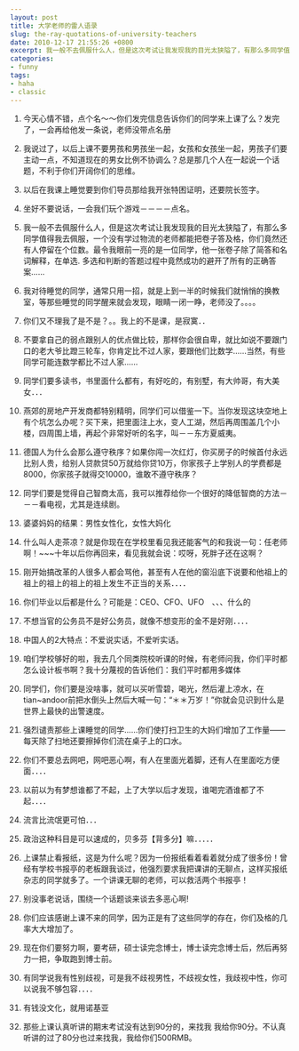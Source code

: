 ```yaml
---
layout: post
title: 大学老师的雷人语录
slug: the-ray-quotations-of-university-teachers
date: 2010-12-17 21:55:26 +0800
excerpt: 我一般不去佩服什么人，但是这次考试让我发现我的目光太狭隘了，有那么多同学值得我去佩服，一个没有学过物流的老师都能把卷子答及格，你们竟然还有人停留在个位数。最令我眼前一亮的是一位同学，他一张卷子除了简答和名词解释，在单选、多选和判断的答题过程中竟然成功的避开了所有的正确答案……
categories:
- funny
tags:
- haha
- classic
---
```


1. 今天心情不错，点个名～～你们发完信息告诉你们的同学来上课了么？发完了，一会再给他发一条说，老师没带点名册

2. 我说过了，以后上课不要男孩和男孩坐一起，女孩和女孩坐一起，男孩子们要主动一点，不知道现在的男女比例不协调么？总是那几个人在一起说一个话题，不利于你们开阔你们的思维。


3. 以后在我课上睡觉要到你们导员那给我开张特困证明，还要院长签字。

4. 坐好不要说话，一会我们玩个游戏－－－－点名。

5. 我一般不去佩服什么人，但是这次考试让我发现我的目光太狭隘了，有那么多同学值得我去佩服，一个没有学过物流的老师都能把卷子答及格，你们竟然还有人停留在个位数。最令我眼前一亮的是一位同学，他一张卷子除了简答和名词解释，在单选. 多选和判断的答题过程中竟然成功的避开了所有的正确答案……

6. 我对待睡觉的同学，通常只用一招，就是上到一半的时候我们就悄悄的换教室，等那些睡觉的同学醒来就会发现，眼睛一闭一睁，老师没了。。。。

7. 你们又不理我了是不是？。。我上的不是课，是寂寞．．

8. 不要拿自己的弱点跟别人的优点做比较，那样你会很自卑，就比如说不要跟门口的老大爷比蹬三轮车，你肯定比不过人家，要跟他们比数学……当然，有些同学可能连数学都比不过人家……

9. 同学们要多读书，书里面什么都有，有好吃的，有别墅，有大帅哥，有大美女．．．

10. 燕郊的房地产开发商都特别精明，同学们可以借鉴一下。当你发现这块空地上有个坑怎么办呢？买下来，把里面注上水，变人工湖，然后再周围盖几个小楼，四周围上墙，再起个非常好听的名字，叫－－东方夏威夷。

11. 德国人为什么会那么遵守秩序？如果你闯一次红灯，你买房子的时候首付永远比别人贵，给别人贷款贷50万就给你贷10万，你家孩子上学别人的学费都是8000，你家孩子就得交10000，谁敢不遵守秩序？

12. 同学们要是觉得自己智商太高，我可以推荐给你一个很好的降低智商的方法－－－看电视，尤其是连续剧。

13. 婆婆妈妈的结果：男性女性化，女性大妈化

14. 什么叫人走茶凉？就是你现在在学校里看见我还能客气的和我说一句：任老师啊！~~~十年以后你再回来，看见我就会说：哎呀，死胖子还在这啊？

15. 刚开始搞改革的人很多人都会骂他，甚至有人在他的窗沿底下说要和他祖上的祖上的祖上的祖上的祖上发生不正当的关系．．．．

16. 你们毕业以后都是什么？可能是：CEO、CFO、UFO　、、、什么的

17. 不想当官的公务员不是好公务员，就像不想变形的金不是好刚．．．．

18. 中国人的2大特点：不爱说实话，不爱听实话。

19. 咱们学校够好的啦，我去几个同类院校听课的时候，有老师问我，你们平时都怎么设计板书啊？我十分蔑视的告诉他们：我们平时都用多媒体

20. 同学们，你们要是没啥事，就可以买听雪碧，喝光，然后灌上凉水，在tian~andoor前把水倒头上然后大喊一句：“＊＊万岁！”你就会见识到什么是世界上最快的出警速度。

21. 强烈谴责那些上课睡觉的同学……你们使打扫卫生的大妈们增加了工作量——每天除了扫地还要擦掉你们流在桌子上的口水。

22. 你们不要总去网吧，网吧恶心啊，有人在里面光着脚，还有人在里面吃方便面．．．．

23. 以前以为有梦想谁都了不起，上了大学以后才发现，谁喝完酒谁都了不起．．．．

24. 流言比流氓更可怕．．．

25. 政治这种科目是可以速成的，贝多芬【背多分】嘛．．．．．

26. 上课禁止看报纸，这是为什么呢？因为一份报纸看着看着就分成了很多份！曾经有学校书报亭的老板跟我谈过，他强烈要求我把课讲的无聊点，这样买报纸杂志的同学就多了。一个讲课无聊的老师，可以救活两个书报亭！

27. 别没事老说话，围绕一个话题谈来谈去多恶心啊!　

28. 你们应该感谢上课不来的同学，因为正是有了这些同学的存在，你们及格的几率大大增加了。

29. 现在你们要努力啊，要考研，硕士读完念博士，博士读完念博士后，然后再努力一把，争取跑到博士前。

30. 有同学说我有性别歧视，可是我不歧视男性，不歧视女性，我歧视中性，你可以说我不够包容．．．．

31. 有钱没文化，就用诺基亚

32. 那些上课认真听讲的期末考试没有达到90分的，来找我 我给你90分。不认真听讲的过了80分也过来找我，我给你们500RMB。

